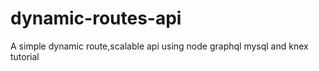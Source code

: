 # dynamic-routes-api
A simple dynamic route,scalable api using node graphql mysql and knex tutorial

